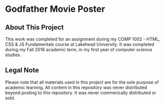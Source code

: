 # Godfather Movie Poster

## About This Project
This work was completed for an assignment during my COMP 1002 - HTML, CSS & JS Fundamentals course at Lakehead University. It was completed during my Fall 2018 academic term, in my first year of computer science studies.

## Legal Note
Please note that all materials used in this project are for the sole purpose of academic learning. All content in this repository was never distributed beyond posting to this repository. It was never commerically distributed or sold.
